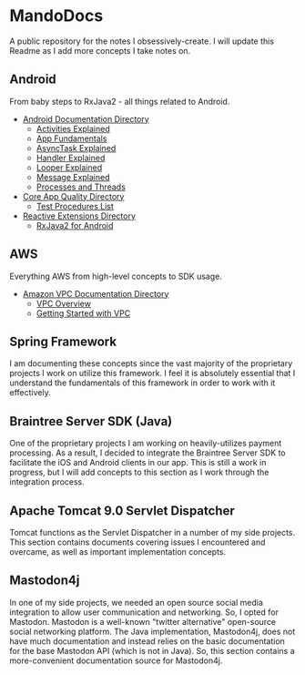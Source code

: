 # MandoDocs
A public repository for the notes I obsessively-create. I will update this Readme as I add more concepts I take notes on. 

## Android
From baby steps to RxJava2 - all things related to Android.
- [Android Documentation Directory](https://github.com/ax-vasquez/MandoDocs/tree/master/docs/android)
  - [Activities Explained](https://github.com/ax-vasquez/MandoDocs/blob/master/docs/android/Activities_Explained.md)
  - [App Fundamentals](https://github.com/ax-vasquez/MandoDocs/blob/master/docs/android/App_Fundamentals.md)
  - [AsyncTask Explained](https://github.com/ax-vasquez/MandoDocs/blob/master/docs/android/AsyncTask_Explained.md)
  - [Handler Explained](https://github.com/ax-vasquez/MandoDocs/blob/master/docs/android/Handler_Explained.md)
  - [Looper Explained](https://github.com/ax-vasquez/MandoDocs/blob/master/docs/android/Looper_Explained.md)
  - [Message Explained](https://github.com/ax-vasquez/MandoDocs/blob/master/docs/android/Message_Explained.md)
  - [Processes and Threads](https://github.com/ax-vasquez/MandoDocs/blob/master/docs/android/Processes_and_Threads.md)
- [Core App Quality Directory](https://github.com/ax-vasquez/MandoDocs/tree/master/docs/android/core_app_quality)
  - [Test Procedures List](https://github.com/ax-vasquez/MandoDocs/blob/master/docs/android/core_app_quality/Test_Procedures.md)
- [Reactive Extensions Directory](https://github.com/ax-vasquez/MandoDocs/tree/master/docs/reactive_extensions/rxjava2/android)
  - [RxJava2 for Android](https://github.com/ax-vasquez/MandoDocs/blob/master/docs/reactive_extensions/rxjava2/android/RxJava2_for_Android.md)

## AWS
Everything AWS from high-level concepts to SDK usage.
- [Amazon VPC Documentation Directory](https://github.com/ax-vasquez/MandoDocs/tree/master/docs/aws/vpc)
  - [VPC Overview](https://github.com/ax-vasquez/MandoDocs/blob/master/docs/aws/vpc/VPC_Overview.md)
  - [Getting Started with VPC](https://github.com/ax-vasquez/MandoDocs/blob/master/docs/aws/vpc/Getting_Started_With_VPC.md)

## Spring Framework
I am documenting these concepts since the vast majority of the proprietary projects I work on utilize this framework. I feel it is absolutely essential that I understand the fundamentals of this framework in order to work with it effectively.

## Braintree Server SDK (Java)
One of the proprietary projects I am working on heavily-utilizes payment processing. As a result, I decided to integrate the Braintree Server SDK to facilitate the iOS and Android clients in our app. This is still a work in progress, but I will add concepts to this section as I work through the integration process.

## Apache Tomcat 9.0 Servlet Dispatcher
Tomcat functions as the Servlet Dispatcher in a number of my side projects. This section contains documents covering issues I encountered and overcame, as well as important implementation concepts.

## Mastodon4j
In one of my side projects, we needed an open source social media integration to allow user communication and networking. So, I opted for Mastodon. Mastodon is a well-known "twitter alternative" open-source social networking platform. The Java implementation, Mastodon4j, does not have much documentation and instead relies on the basic documentation for the base Mastodon API (which is not in Java). So, this section contains a more-convenient documentation source for Mastodon4j.
